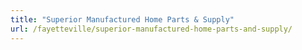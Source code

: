 ```yaml
---
title: "Superior Manufactured Home Parts & Supply"
url: /fayetteville/superior-manufactured-home-parts-and-supply/
---
```

